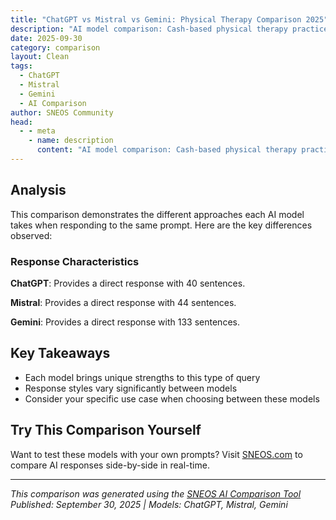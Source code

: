 ```yaml
---
title: "ChatGPT vs Mistral vs Gemini: Physical Therapy Comparison 2025"
description: "AI model comparison: Cash-based physical therapy practice - escape insurance constraints..."
date: 2025-09-30
category: comparison
layout: Clean
tags:
  - ChatGPT
  - Mistral
  - Gemini
  - AI Comparison
author: SNEOS Community
head:
  - - meta
    - name: description
      content: "AI model comparison: Cash-based physical therapy practice - escape insurance constraints..."
---
```


<ChatComparison
  title="ChatGPT vs Mistral vs Gemini: Physical Therapy Comparison 2025"
  prompt="Cash-based physical therapy practice - escape insurance constraints"
  :responses='{
    "ChatGPT": "Escaping insurance constraints by running a cash-based physical therapy practice can offer greater autonomy, improved patient care, and simplified administration. Here are some steps and strategies to successfully transition or start a cash-based PT practice:\n\n### Benefits of a Cash-Based Physical Therapy Practice\n- Freedom to design personalized treatment plans without restrictions from insurance companies.\n- Faster reimbursement and improved cash flow.\n- Reduced administrative burden (billing, claims processing).\n- Potential for better patient engagement and outcomes.\n\n### Steps to Create/Escape into a Cash-Based Practice\n\n1. **Evaluate Your Market and Patient Base**\n   - Identify your target patients who would pay out-of-pocket (e.g., athletes, wellness clients, patients with high-deductible plans).\n   - Survey existing patients and community demographics to gauge interest in cash-based services.\n\n2. **Set Clear Pricing and Services**\n   - Establish transparent pricing for evaluations, treatments, packages, and specialty services.\n   - Consider offering memberships or cash bundles for repeat visits or wellness programs.\n   - Clearly communicate the value proposition compared to insurance-based care (e.g., more time per visit, individualized care).\n\n3. **Legal and Compliance Considerations**\n   - Confirm state laws regarding cash-based physical therapy (some states may require specific disclosures).\n   - Create clear financial agreements and consent forms for cash-paying patients.\n   - Maintain accurate documentation for all treatments.\n\n4. **Business Model Adjustments**\n   - Focus on educating patients about the benefits of cash-based care.\n   - Use a marketing strategy targeting direct consumers rather than physicians or insurance panels.\n   - Build a strong online presence with educational content on why cash-based PT may benefit them.\n\n5. **Payment and Scheduling Systems**\n   - Use straightforward, easy-to-use payment systems (credit cards, mobile payments).\n   - Implement efficient scheduling to maximize therapist time and patient flow.\n   - Consider subscription models or prepaid packages to encourage commitment.\n\n6. **Gradual Transition Approach**\n   - If currently insurance-based, slowly convert a portion of your practice to cash-based.\n   - Inform patients upfront about insurance limitations and the option for cash payment.\n   - Provide superb service to build trust and patient loyalty.\n\n7. **Build Value and Relationships**\n   - Emphasize personalized care, longer sessions, and holistic therapy approaches.\n   - Engage patients with wellness programs, injury prevention, and educational workshops.\n   - Gather testimonials and reviews to attract new patients.\n\n### Additional Tips\n- Network with other cash-based practitioners to learn best practices.\n- Stay updated on telehealth policies to potentially incorporate virtual visits.\n- Track key metrics (patient retention, revenue per visit) to refine your approach.\n\n---\n\nIf you want, I can help draft marketing materials, pricing models, or patient communication templates tailored to a cash-based physical therapy practice!",
    "Mistral": "Starting a cash-based physical therapy practice can offer several advantages, including greater flexibility, reduced administrative burdens, and the ability to focus more on patient care. Here are some steps and considerations to help you establish and succeed in a cash-based practice:\n\n### 1. **Business Planning**\n   - **Market Research:** Understand your local market, including demographics, competition, and demand for physical therapy services.\n   - **Business Plan:** Develop a comprehensive business plan outlining your goals, target market, services, pricing strategy, marketing plan, and financial projections.\n\n### 2. **Legal and Regulatory Compliance**\n   - **Licensing:** Ensure you have the necessary licenses and certifications to practice physical therapy in your state.\n   - **Business Structure:** Choose a business structure (e.g., LLC, sole proprietorship) that suits your needs and protects your personal assets.\n   - **Insurance:** Obtain liability insurance to protect your practice from potential legal issues.\n\n### 3. **Financial Planning**\n   - **Pricing Strategy:** Determine your pricing based on market rates, your costs, and the value you offer. Be transparent about your fees.\n   - **Billing and Collections:** Set up a system for billing and collecting payments. Consider using software to manage this process efficiently.\n   - **Budgeting:** Create a budget that includes startup costs, ongoing expenses, and revenue projections.\n\n### 4. **Marketing and Branding**\n   - **Website:** Develop a professional website that showcases your services, expertise, and patient testimonials.\n   - **Social Media:** Use social media platforms to engage with potential clients and share valuable content related to physical therapy.\n   - **Networking:** Build relationships with local healthcare providers, fitness centers, and community organizations to generate referrals.\n   - **Content Marketing:** Create blog posts, videos, and other content that educates potential clients about the benefits of physical therapy.\n\n### 5. **Patient Experience**\n   - **Quality Care:** Focus on providing high-quality, personalized care to ensure patient satisfaction and positive word-of-mouth referrals.\n   - **Communication:** Maintain open and clear communication with patients about their treatment plans, progress, and expectations.\n   - **Follow-Up:** Implement a system for follow-up care and check-ins to ensure patients feel supported throughout their treatment.\n\n### 6. **Operational Efficiency**\n   - **Scheduling:** Use scheduling software to manage appointments efficiently and reduce no-shows.\n   - **Documentation:** Maintain thorough and organized patient records to ensure continuity of care and compliance with regulations.\n   - **Staffing:** If you plan to hire staff, ensure they are well-trained and aligned with your practice\u0027s values and goals.\n\n### 7. **Continuous Improvement**\n   - **Feedback:** Regularly seek feedback from patients to identify areas for improvement.\n   - **Professional Development:** Stay updated with the latest research and techniques in physical therapy to enhance your skills and services.\n   - **Technology:** Invest in technology that can improve patient outcomes, such as telehealth platforms or advanced therapeutic equipment.\n\n### 8. **Ethical Considerations**\n   - **Transparency:** Be transparent about your cash-based model and ensure patients understand the benefits and limitations.\n   - **Informed Consent:** Obtain informed consent from patients, explaining the treatment plan, costs, and any potential risks.\n   - **Confidentiality:** Maintain strict confidentiality of patient information and comply with HIPAA regulations.\n\n### 9. **Community Engagement**\n   - **Workshops and Seminars:** Host workshops or seminars to educate the community about physical therapy and its benefits.\n   - **Community Events:** Participate in local health fairs, sports events, and other community activities to increase visibility and build trust.\n\n### 10. **Scalability**\n   - **Expansion:** As your practice grows, consider expanding your services or opening additional locations.\n   - **Partnerships:** Explore partnerships with other healthcare providers or wellness centers to offer comprehensive care.\n\nBy focusing on these key areas, you can build a successful cash-based physical therapy practice that provides exceptional care and thrives in a competitive market.",
    "Gemini": "Okay, let\u0027s talk about how to run a successful cash-based physical therapy practice and escape the constraints of insurance.  This is a popular and potentially lucrative model, but it requires careful planning and execution.  Here\u0027s a comprehensive breakdown of the key elements:\n\n**I. Understanding the Appeal and the Challenges**\n\n*   **Why Go Cash-Based?**\n    *   **More Control:**  You set your rates, treatment protocols, and length of sessions, not insurance companies.\n    *   **Better Patient Care:**  You can spend more time with patients, providing individualized and comprehensive care.  Less focus on churning through patients to meet productivity quotas.\n    *   **Higher Revenue Potential:**  While you might treat fewer patients, you can potentially earn more per patient.\n    *   **Reduced Administrative Burden:**  No more dealing with complex billing codes, pre-authorizations, denials, and lengthy appeals processes.\n    *   **More Fulfillment:**  Many therapists find cash-based practice allows them to practice the way they envisioned, leading to greater job satisfaction.\n    *   **Direct Relationship:** Build strong relationships with patients without interference of insurance companies.\n\n*   **Challenges to Overcome:**\n    *   **Marketing:** You need to actively attract patients willing to pay out-of-pocket. This is the biggest hurdle.\n    *   **Pricing:**  Finding the right balance between affordability and profitability is crucial.\n    *   **Competition:**  You\u0027ll be competing with in-network providers who may seem more \u0022affordable\u0022 on the surface (though often not after deductibles and co-pays).\n    *   **Perception of Value:**  You need to clearly communicate the value you offer to justify the out-of-pocket expense.\n    *   **Financial Planning:**  Managing cash flow, especially in the early stages, is essential.\n    *   **Legal and Ethical Considerations:** Staying compliant with regulations and ethical guidelines.\n\n**II. Key Steps to Launching and Running a Successful Cash-Based Practice**\n\n1.  **Market Research and Target Audience:**\n\n    *   **Identify Your Ideal Patient:**  Who are you best equipped to serve?  Consider:\n        *   **Specific Conditions:**  Sports injuries, chronic pain, neurological conditions, pelvic floor dysfunction, etc.  Niche down!\n        *   **Demographics:**  Age, income level, location, lifestyle.\n        *   **Values:**  Patients who prioritize quality care, personalized attention, and convenience.\n    *   **Analyze Your Local Market:**\n        *   **Competition:**  Research other physical therapy practices (in-network and cash-based) in your area. What are their strengths and weaknesses?  What are they charging?\n        *   **Patient Needs:**  What unmet needs exist in the community?  Are there specific services that are lacking?\n        *   **Market Potential:**  Is there a sufficient population of potential clients who can afford your services?\n        *   **Insurance Landscape:** Understand the common insurance plans in your area, their co-pays and deductibles, and how that may influence patient choice.\n\n2.  **Develop a Compelling Brand and Value Proposition:**\n\n    *   **Brand Identity:**  Create a professional brand that reflects your values, expertise, and the unique benefits of your practice.  This includes:\n        *   **Name:**  Memorable, relevant, and easy to pronounce.\n        *   **Logo:**  Visually appealing and consistent with your brand.\n        *   **Color Palette:**  Use colors that evoke the right emotions.\n        *   **Website:**  A professional and informative website is essential.\n    *   **Unique Selling Proposition (USP):**  What makes you different and better than other physical therapists?  Focus on:\n        *   **Specialized Skills:**  Certifications, advanced training, experience with specific populations.\n        *   **Personalized Approach:**  One-on-one care, longer sessions, customized treatment plans.\n        *   **Exceptional Customer Service:**  Going above and beyond to meet patient needs.\n        *   **Results:**  Clearly communicate how you can help patients achieve their goals.\n    *   **Communicate Your Value:**  Don\u0027t just list your services; explain the benefits in a way that resonates with your target audience.  For example:\n        *   \u0022Instead of 15 minutes with a PT tech, you\u0027ll receive a full hour of one-on-one attention from a licensed physical therapist.\u0022\n        *   \u0022We don\u0027t just treat your symptoms; we address the root cause of your problem to provide lasting relief.\u0022\n        *   \u0022Our individualized treatment plans are designed to help you achieve your goals faster and more effectively.\u0022\n\n3.  **Pricing Strategy:**\n\n    *   **Consider Your Costs:**  Calculate your operating expenses (rent, utilities, equipment, marketing, insurance, etc.) and your desired income.\n    *   **Research Competitor Pricing:**  What are other cash-based practices in your area charging?\n    *   **Value-Based Pricing:**  Price your services based on the perceived value you provide.  If you offer a premium service, you can charge a premium price.\n    *   **Different Pricing Models:**\n        *   **Per-Session:**  Charge a flat fee per treatment session.\n        *   **Packages:**  Offer discounted rates for packages of multiple sessions.  This encourages commitment and provides a more predictable revenue stream.\n        *   **Membership:**  Offer monthly or annual memberships with access to certain services.\n        *   **Consultations:**  Charge for initial consultations to assess patient needs and develop a treatment plan.\n    *   **Transparency:**  Be upfront about your pricing and payment policies.  Post your rates on your website and provide a clear explanation of what\u0027s included in each service.\n    *   **Payment Options:**  Accept credit cards, debit cards, cash, and possibly HSA/FSA cards.  Consider offering payment plans or financing options to make your services more accessible.\n    *   **Superbills:**  Provide patients with a \u0022superbill\u0022 that they can submit to their insurance company for possible out-of-network reimbursement (though this is not guaranteed).  Make it clear that you do not handle insurance billing directly.\n\n4.  **Marketing and Patient Acquisition:**\n\n    *   **Website Optimization:**\n        *   **Professional Design:**  A clean, modern, and user-friendly website is crucial.\n        *   **Clear Messaging:**  Clearly communicate your value proposition and the benefits of your services.\n        *   **Search Engine Optimization (SEO):**  Optimize your website for relevant keywords to improve your search engine rankings.\n        *   **Call to Action:**  Make it easy for visitors to contact you and schedule an appointment.\n        *   **Online Booking:**  Consider offering online booking for convenience.\n        *   **Testimonials:**  Include testimonials from satisfied patients.\n    *   **Content Marketing:**\n        *   **Blog:**  Create informative and engaging blog posts on topics related to physical therapy and your areas of expertise.\n        *   **Videos:**  Produce videos demonstrating exercises, explaining conditions, or sharing patient success stories.\n        *   **Social Media:**  Use social media platforms to connect with potential patients, share valuable content, and promote your practice.\n    *   **Local Search Marketing:**\n        *   **Google My Business:**  Claim and optimize your Google My Business listing.\n        *   **Online Directories:**  List your practice in relevant online directories.\n        *   **Local SEO:**  Focus on ranking for local search terms.\n    *   **Networking:**\n        *   **Referral Relationships:**  Build relationships with physicians, chiropractors, massage therapists, and other healthcare providers who can refer patients to you.\n        *   **Community Events:**  Participate in local health fairs, workshops, and community events.\n        *   **Networking Groups:**  Join local business networking groups.\n    *   **Paid Advertising:**\n        *   **Google Ads:**  Run targeted Google Ads campaigns to reach potential patients searching for physical therapy services.\n        *   **Social Media Ads:**  Use social media ads to target specific demographics and interests.\n    *   **Email Marketing:**  Build an email list and send regular newsletters with valuable content and promotions.\n    *   **Patient Referrals:**  Encourage your existing patients to refer their friends and family.  Offer incentives for referrals.\n    *   **Free Consultations/Screens:**  Offer a free 15-minute consultation or screening to allow potential patients to meet you and learn about your services.\n    *   **Workshops and Seminars:**  Host workshops or seminars on topics related to health and wellness.\n    *   **Partner with Local Businesses:**  Offer workshops or screenings at local gyms, fitness studios, or corporate offices.\n\n5.  **Patient Experience and Retention:**\n\n    *   **Excellent Customer Service:**  Provide a welcoming and supportive environment for your patients.\n    *   **Personalized Care:**  Take the time to listen to your patients\u0027 concerns and develop a treatment plan that is tailored to their individual needs.\n    *   **Effective Communication:**  Explain your treatment plan clearly and answer any questions your patients may have.\n    *   **Follow-Up:**  Follow up with your patients after their appointments to check on their progress and address any concerns.\n    *   **Create a Positive Environment:**  Your clinic should be clean, comfortable, and inviting.\n    *   **Ask for Feedback:**  Solicit feedback from your patients and use it to improve your services.\n    *   **Loyalty Programs:**  Reward loyal patients with discounts or other incentives.\n    *   **Build Relationships:**  Get to know your patients personally and build genuine relationships with them.\n\n6.  **Operations and Administration:**\n\n    *   **Practice Management Software:**  Use practice management software to streamline your scheduling, billing, and patient communication.\n    *   **Electronic Health Records (EHR):**  Maintain electronic health records to track patient progress and ensure compliance with regulations.\n    *   **Legal and Ethical Compliance:**  Stay up-to-date on all relevant legal and ethical requirements.\n    *   **Insurance (Professional Liability, General Liability):**  Maintain adequate insurance coverage.\n    *   **Policies and Procedures:**  Develop clear policies and procedures for your practice.\n    *   **Financial Management:**  Track your income and expenses carefully and manage your cash flow effectively.\n    *   **Continuing Education:**  Stay up-to-date on the latest advances in physical therapy.\n\n**III. Legal and Ethical Considerations**\n\n*   **State Practice Act:**  Understand and comply with your state\u0027s physical therapy practice act.\n*   **HIPAA Compliance:**  Protect patient privacy and comply with HIPAA regulations.\n*   **Advertising Regulations:**  Ensure that your advertising is truthful and not misleading.\n*   **Cash-Based Contracts:**  Use clear and concise contracts that outline your services, pricing, and payment policies.  Consult with an attorney to ensure your contracts are legally sound.\n*   **Referral Relationships:**  Be mindful of anti-kickback laws and Stark laws when establishing referral relationships.\n*   **Ethics:**  Adhere to the ethical principles of physical therapy.\n\n**IV. Tips for Success**\n\n*   **Start Small:**  Consider starting your cash-based practice part-time while you\u0027re still working in a traditional setting.\n*   **Focus on a Niche:**  Specializing in a particular area can help you attract a specific target audience.\n*   **Provide Exceptional Value:**  Go above and beyond to exceed your patients\u0027 expectations.\n*   **Build Strong Relationships:**  Cultivate relationships with your patients, referral sources, and community members.\n*   **Stay Persistent:**  Building a successful cash-based practice takes time and effort.  Don\u0027t get discouraged if you don\u0027t see results immediately.\n*   **Invest in Yourself:**  Continue to learn and grow as a therapist and business owner.\n*   **Track Your Results:**  Monitor your key performance indicators (KPIs) to track your progress and identify areas for improvement.\n\n**V. Important Considerations**\n\n*   **Medicare Opt-Out (If Applicable):**  If you treat Medicare beneficiaries, you may need to consider opting out of Medicare.  This is a complex decision with significant implications. Consult with a healthcare attorney or consultant.\n*   **Documentation:**  Thorough and accurate documentation is still essential, even in a cash-based practice.\n*   **Patient Education:**  Educate your patients about the benefits of cash-based physical therapy and why it\u0027s a good investment in their health.\n\n**In Summary**\n\nRunning a cash-based physical therapy practice can be a rewarding and profitable experience.  However, it requires careful planning, a strong marketing strategy, and a commitment to providing exceptional patient care. By focusing on your target audience, building a strong brand, and providing personalized service, you can create a thriving practice that is free from the constraints of insurance companies.  Remember to stay compliant with all legal and ethical requirements.  Good luck!\n"
  }'
  published-date="15:57"
/>

## Analysis

This comparison demonstrates the different approaches each AI model takes when responding to the same prompt. Here are the key differences observed:

### Response Characteristics

**ChatGPT**: Provides a direct response with 40 sentences. 

**Mistral**: Provides a direct response with 44 sentences. 

**Gemini**: Provides a direct response with 133 sentences. 

## Key Takeaways

- Each model brings unique strengths to this type of query
- Response styles vary significantly between models
- Consider your specific use case when choosing between these models

## Try This Comparison Yourself

Want to test these models with your own prompts? Visit [SNEOS.com](https://sneos.com) to compare AI responses side-by-side in real-time.

---

*This comparison was generated using the [SNEOS AI Comparison Tool](https://sneos.com)*
*Published: September 30, 2025 | Models: ChatGPT, Mistral, Gemini*
